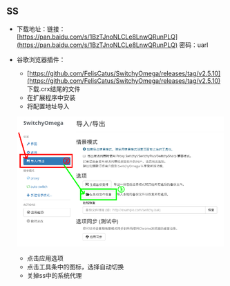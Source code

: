 ## SS

* 下载地址：链接：[https://pan.baidu.com/s/1BzTJnoNLCLe8LnwQRunPLQ](https://pan.baidu.com/s/1BzTJnoNLCLe8LnwQRunPLQ) 密码：uarl

* 谷歌浏览器插件：

  * [https://github.com/FelisCatus/SwitchyOmega/releases/tag/v2.5.10](https://github.com/FelisCatus/SwitchyOmega/releases/tag/v2.5.10) 下载.crx结尾的文件
  * 在扩展程序中安装
  * 将配置地址导入

  ![](/assets/bq.png)

  * 点击应用选项
  * 点击工具条中的图标，选择自动切换
  * 关掉ss中的系统代理



